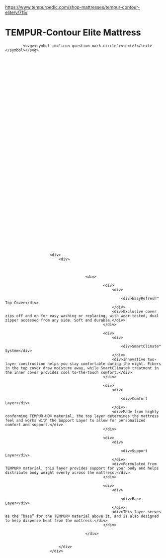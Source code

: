 <a href="https://www.tempurpedic.com/shop-mattresses/tempur-contour-elite/v/715/">https://www.tempurpedic.com/shop-mattresses/tempur-contour-elite/v/715/</a><div id="articleHeader"><h1>TEMPUR-Contour Elite Mattress</h1></div>
    
        

        


        
            <svg><symbol id="icon-question-mark-circle"><text>?</text></symbol></svg>
            















            
    
        
            

            
                
            

            
                
                    
    
        
    

    

    

    

    

                
            
                
                    
                    
                        
                        <div>
                            <div>
                                
                                    
                                    
                                        <div>
                                            
                                                <div>
                                                    <div>
                                                        
                                                        <div>EasyRefresh™ Top Cover</div>
                                                    </div>
                                                    <div>Exclusive cover zips off and on for easy washing or replacing, with wear-tested, dual zipper accessed from any side. Soft and durable.</div>
                                                </div>
                                            
                                                <div>
                                                    <div>
                                                        
                                                        <div>SmartClimate™ System</div>
                                                    </div>
                                                    <div>Innovative two-layer construction helps you stay comfortable during the night. Fibers in the top cover draw moisture away, while SmartClimate® treatment in the inner cover provides cool to-the-touch comfort.</div>
                                                </div>
                                            
                                                <div>
                                                    <div>
                                                        
                                                        <div>Comfort Layer</div>
                                                    </div>
                                                    <div>Made from highly conforming TEMPUR-HD® material, the top layer determines the mattress feel and works with the Support Layer to allow for personalized comfort and support.</div>
                                                </div>
                                            
                                                <div>
                                                    <div>
                                                        
                                                        <div>Support Layer</div>
                                                    </div>
                                                    <div>Formulated from TEMPUR® material, this layer provides support for your body and helps distribute body weight evenly across the mattress.</div>
                                                </div>
                                            
                                                <div>
                                                    <div>
                                                        
                                                        <div>Base Layer</div>
                                                    </div>
                                                    <div>This layer serves as the “base” for the TEMPUR® material above it, and is also designed to help disperse heat from the mattress.</div>
                                                </div>
                                            
                                        </div>
                                    
                                
                            </div>
                        </div>
                    